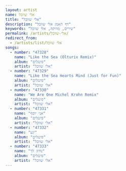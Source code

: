 ```yaml
---
layout: artist
name: אלי שוובל
title: "אלי שוובל"
description: "דף האמן אלי שוובל"
keywords: "שירים, מוזיקה, אלי שוובל"
permalink: /artists/אלי-שוובל/
redirect_from:
  - /artists/list/אלי שוובל
songs:
  - number: "47328"
    name: "Like the Sea (Olturix Remix)"
    album: "סינגלים"
    artist: "אלי שוובל"
  - number: "47329"
    name: "Like the Sea Hearts Mind (Just for Fun)"
    album: "סינגלים"
    artist: "אלי שוובל"
  - number: "47330"
    name: "We Are One Michel Krohn Remix"
    album: "סינגלים"
    artist: "אלי שוובל"
  - number: "47331"
    name: "אני יוסף"
    album: "סינגלים"
    artist: "אלי שוובל"
  - number: "47332"
    name: "יגע"
    album: "סינגלים"
    artist: "אלי שוובל"
  - number: "47333"
    name: "נודה לך"
    album: "סינגלים"
    artist: "אלי שוובל"
---
```


